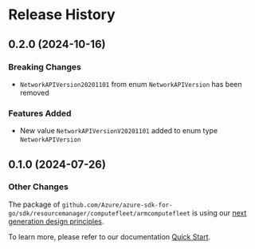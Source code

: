 # Release History

## 0.2.0 (2024-10-16)
### Breaking Changes

- `NetworkAPIVersion20201101` from enum `NetworkAPIVersion` has been removed

### Features Added

- New value `NetworkAPIVersionV20201101` added to enum type `NetworkAPIVersion`


## 0.1.0 (2024-07-26)
### Other Changes

The package of `github.com/Azure/azure-sdk-for-go/sdk/resourcemanager/computefleet/armcomputefleet` is using our [next generation design principles](https://azure.github.io/azure-sdk/general_introduction.html).

To learn more, please refer to our documentation [Quick Start](https://aka.ms/azsdk/go/mgmt).